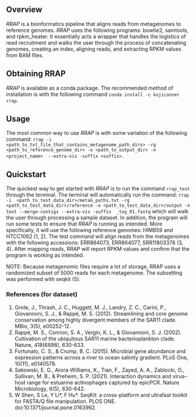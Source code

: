 ## Overview
*RRAP* is a bionformatics pipeline that aligns reads from metagenomes to reference
genomes. *RRAP* uses the following programs: bowtie2, samtools, and rpkm_heater. It
essentially acts a wrapper that handles the logistics of read recruitment and walks
the user through the process of concatenating genomes, creating an index, aligning
reads, and extracting RPKM values from BAM files. 

## Obtaining RRAP

*RRAP* is available as a conda package. The recommended method of 
installation is with the following command `conda install -c kojiconner rrap`.

## Usage

The most common way to use *RRAP* is with some variation of the following command:
`rrap -i  <path_to_txt_file_that_contains_metagenome_path_dirs> -rg 
<path_to_reference_genome_dir> -o <path_to_output_dir> -n <project_name> 
--extra-vis -suffix <suffix>`.

## Quickstart
The quickest way to get started with *RRAP* is to run the command `rrap_test`
through the terminal. The terminal will automatically run the command: 
`rrap -i  <path_to_test_data_dir>/metaG_paths.txt -rg <path_to_test_data_dir>/reference
 -o <path_to_test_data_dir>/output -n test --merge-contigs --extra-vis -suffix 
_toy_R1.fastq` which will walk the user through processing a sample dataset. In
addition, the program will run some tests to ensure that *RRAP* is running as
intended. More specifically, it will use the following reference genomes: HIMB59 and 
HTCC1062 (1, 2). The test command will align reads from the metagenomes with the 
following accessions: ERR864073, ERR864077, SRR11803378 (3, 4). After mapping reads, 
RRAP will report RPKM values and confirm that the program is working as intended.

NOTE: Because metagenomic files require a lot of storage, RRAP uses a randomized subset
of 5000 reads for each metagenome. The subsetting was performed with seqkit (5).

### References (for dataset)
1. Grote, J., Thrash, J. C., Huggett, M. J., Landry, Z. C., Carini, P., Giovannoni, S. J., & Rappé, M. S. (2012). Streamlining and core genome conservation among highly divergent members of the SAR11 clade. MBio, 3(5), e00252-12.
2. Rappé, M. S., Connon, S. A., Vergin, K. L., & Giovannoni, S. J. (2002). Cultivation of the ubiquitous SAR11 marine bacterioplankton clade. Nature, 418(6898), 630-633.
3. Fortunato, C. S., & Crump, B. C. (2015). Microbial gene abundance and expression patterns across a river to ocean salinity gradient. PLoS One, 10(11), e0140578.
4. Sakowski, E. G., Arora-Williams, K., Tian, F., Zayed, A. A., Zablocki, O., Sullivan, M. B., & Preheim, S. P. (2021). Interaction dynamics and virus–host range for estuarine actinophages captured by epicPCR. Nature Microbiology, 6(5), 630-642.
5. W Shen, S Le, Y Li*, F Hu*. SeqKit: a cross-platform and ultrafast toolkit for FASTA/Q file manipulation. PLOS ONE. doi:10.1371/journal.pone.0163962.
